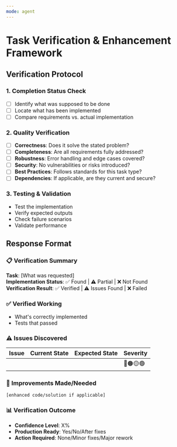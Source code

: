 ```yaml
---
mode: agent
---
```

# Task Verification & Enhancement Framework

## Verification Protocol

### 1. Completion Status Check
- [ ] Identify what was supposed to be done
- [ ] Locate what has been implemented
- [ ] Compare requirements vs. actual implementation

### 2. Quality Verification
- [ ] **Correctness**: Does it solve the stated problem?
- [ ] **Completeness**: Are all requirements fully addressed?
- [ ] **Robustness**: Error handling and edge cases covered?
- [ ] **Security**: No vulnerabilities or risks introduced?
- [ ] **Best Practices**: Follows standards for this task type?
- [ ] **Dependencies**: If applicable, are they current and secure?

### 3. Testing & Validation
- Test the implementation
- Verify expected outputs
- Check failure scenarios
- Validate performance

## Response Format

### 📋 Verification Summary
**Task**: [What was requested]  
**Implementation Status**: ✅ Found | ⚠️ Partial | ❌ Not Found  
**Verification Result**: ✅ Verified | ⚠️ Issues Found | ❌ Failed

### ✅ Verified Working
- What's correctly implemented
- Tests that passed

### ⚠️ Issues Discovered
| Issue | Current State | Expected State | Severity |
|-------|--------------|----------------|----------|
| | | | 🔴🟠🟡🟢 |

### 🔧 Improvements Made/Needed
```[enhanced code/solution if applicable]```

### 📊 Verification Outcome
- **Confidence Level**: X%
- **Production Ready**: Yes/No/After fixes
- **Action Required**: None/Minor fixes/Major rework